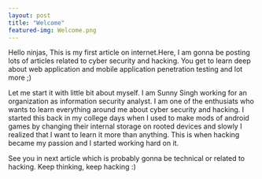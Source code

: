 ```yaml
---
layout: post
title: "Welcome"
featured-img: Welcome.png
---
```


Hello ninjas, This is my first article on internet.Here, I am gonna be posting lots of articles related to cyber security and hacking. You get to learn deep about web application and mobile application penetration testing and lot more ;)

Let me start it with little bit about myself. I am Sunny Singh working for an organization as information security analyst. I am one of the enthusiats who wants to learn everything around me about cyber security and hacking. I started this back in my college days when I used to make mods of android games by changing their internal storage on rooted devices and slowly I realized that I want to learn it more than anything. This is when hacking became my passion and I started working hard on it. 

See you in next article which is probably gonna be technical or related to hacking. Keep thinking, keep hacking :)

